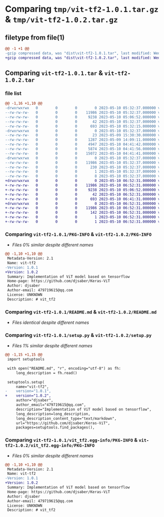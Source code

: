 # Comparing `tmp/vit-tf2-1.0.1.tar.gz` & `tmp/vit-tf2-1.0.2.tar.gz`

## filetype from file(1)

```diff
@@ -1 +1 @@
-gzip compressed data, was "dist\vit-tf2-1.0.1.tar", last modified: Wed May 10 05:32:37 2023, max compression
+gzip compressed data, was "dist\vit-tf2-1.0.2.tar", last modified: Wed May 10 06:52:31 2023, max compression
```

## Comparing `vit-tf2-1.0.1.tar` & `vit-tf2-1.0.2.tar`

### file list

```diff
@@ -1,16 +1,10 @@
-drwxrwxrwx   0        0        0        0 2023-05-10 05:32:37.000000 vit-tf2-1.0.1/
--rw-rw-rw-   0        0        0    11986 2023-05-10 05:32:37.000000 vit-tf2-1.0.1/PKG-INFO
--rw-rw-rw-   0        0        0     9238 2023-05-10 05:06:52.000000 vit-tf2-1.0.1/README.md
--rw-rw-rw-   0        0        0       42 2023-05-10 05:32:37.000000 vit-tf2-1.0.1/setup.cfg
--rw-rw-rw-   0        0        0      693 2023-05-10 05:32:15.000000 vit-tf2-1.0.1/setup.py
-drwxrwxrwx   0        0        0        0 2023-05-10 05:32:37.000000 vit-tf2-1.0.1/vit_tf2/
--rw-rw-rw-   0        0        0       23 2023-05-09 15:30:30.000000 vit-tf2-1.0.1/vit_tf2/__init__.py
--rw-rw-rw-   0        0        0     1287 2023-05-09 14:09:11.000000 vit-tf2-1.0.1/vit_tf2/config.py
--rw-rw-rw-   0        0        0     4947 2023-05-10 04:41:42.000000 vit-tf2-1.0.1/vit_tf2/layers.py
--rw-rw-rw-   0        0        0     5874 2023-05-10 04:41:56.000000 vit-tf2-1.0.1/vit_tf2/utils.py
--rw-rw-rw-   0        0        0    15072 2023-05-10 04:41:41.000000 vit-tf2-1.0.1/vit_tf2/vit.py
-drwxrwxrwx   0        0        0        0 2023-05-10 05:32:37.000000 vit-tf2-1.0.1/vit_tf2.egg-info/
--rw-rw-rw-   0        0        0    11986 2023-05-10 05:32:37.000000 vit-tf2-1.0.1/vit_tf2.egg-info/PKG-INFO
--rw-rw-rw-   0        0        0      230 2023-05-10 05:32:37.000000 vit-tf2-1.0.1/vit_tf2.egg-info/SOURCES.txt
--rw-rw-rw-   0        0        0        1 2023-05-10 05:32:37.000000 vit-tf2-1.0.1/vit_tf2.egg-info/dependency_links.txt
--rw-rw-rw-   0        0        0        8 2023-05-10 05:32:37.000000 vit-tf2-1.0.1/vit_tf2.egg-info/top_level.txt
+drwxrwxrwx   0        0        0        0 2023-05-10 06:52:31.000000 vit-tf2-1.0.2/
+-rw-rw-rw-   0        0        0    11986 2023-05-10 06:52:31.000000 vit-tf2-1.0.2/PKG-INFO
+-rw-rw-rw-   0        0        0     9238 2023-05-10 05:06:52.000000 vit-tf2-1.0.2/README.md
+-rw-rw-rw-   0        0        0       42 2023-05-10 06:52:31.000000 vit-tf2-1.0.2/setup.cfg
+-rw-rw-rw-   0        0        0      693 2023-05-10 06:41:31.000000 vit-tf2-1.0.2/setup.py
+drwxrwxrwx   0        0        0        0 2023-05-10 06:52:31.000000 vit-tf2-1.0.2/vit_tf2.egg-info/
+-rw-rw-rw-   0        0        0    11986 2023-05-10 06:52:31.000000 vit-tf2-1.0.2/vit_tf2.egg-info/PKG-INFO
+-rw-rw-rw-   0        0        0      142 2023-05-10 06:52:31.000000 vit-tf2-1.0.2/vit_tf2.egg-info/SOURCES.txt
+-rw-rw-rw-   0        0        0        1 2023-05-10 06:52:31.000000 vit-tf2-1.0.2/vit_tf2.egg-info/dependency_links.txt
+-rw-rw-rw-   0        0        0        1 2023-05-10 06:52:31.000000 vit-tf2-1.0.2/vit_tf2.egg-info/top_level.txt
```

### Comparing `vit-tf2-1.0.1/PKG-INFO` & `vit-tf2-1.0.2/PKG-INFO`

 * *Files 0% similar despite different names*

```diff
@@ -1,10 +1,10 @@
 Metadata-Version: 2.1
 Name: vit-tf2
-Version: 1.0.1
+Version: 1.0.2
 Summary: Implementation of ViT model based on tensorflow
 Home-page: https://github.com/djsaber/Keras-ViT
 Author: djsaber
 Author-email: 479719615@qq.com
 License: UNKNOWN
 Description: # vit_tf2
```

### Comparing `vit-tf2-1.0.1/README.md` & `vit-tf2-1.0.2/README.md`

 * *Files identical despite different names*

### Comparing `vit-tf2-1.0.1/setup.py` & `vit-tf2-1.0.2/setup.py`

 * *Files 1% similar despite different names*

```diff
@@ -1,15 +1,15 @@
 import setuptools
  
 with open("README.md", "r", encoding="utf-8") as fh:
     long_description = fh.read()
  
 setuptools.setup(
     name="vit-tf2",
-    version="1.0.1",
+    version="1.0.2",
     author="djsaber",
     author_email="479719615@qq.com",
     description="Implementation of ViT model based on tensorflow",
     long_description=long_description,
     long_description_content_type="text/markdown",
     url="https://github.com/djsaber/Keras-ViT",
     packages=setuptools.find_packages(),
```

### Comparing `vit-tf2-1.0.1/vit_tf2.egg-info/PKG-INFO` & `vit-tf2-1.0.2/vit_tf2.egg-info/PKG-INFO`

 * *Files 0% similar despite different names*

```diff
@@ -1,10 +1,10 @@
 Metadata-Version: 2.1
 Name: vit-tf2
-Version: 1.0.1
+Version: 1.0.2
 Summary: Implementation of ViT model based on tensorflow
 Home-page: https://github.com/djsaber/Keras-ViT
 Author: djsaber
 Author-email: 479719615@qq.com
 License: UNKNOWN
 Description: # vit_tf2
```

